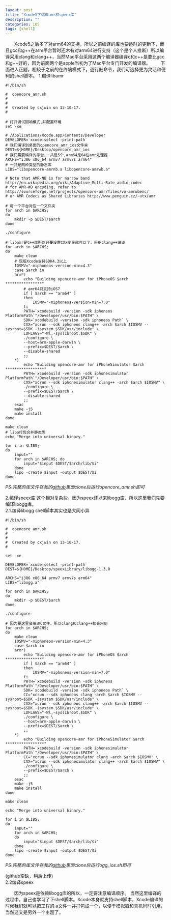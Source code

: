 ```yaml
---
layout: post
title: "Xcode5下编译amr和speex库"
description: ""
categories: iOS
tags: [shell]
---
```

   
&emsp;&emsp;Xcode5之后多了对arm64的支持，所以之前编译的库也要适时的更新下，而且gcc和g++在arm平台暂时还木有对arm64进行支持（这个是个人推断）所以编译采用clang和clang++，当然Mac平台采用这两个编译器编译c和c++是要比gcc和g++好的，因为前面两个是apple当初为了Mac平台专门开发的编译器。
&emsp;&emsp;下面进入正题，相较于之前的在终端模式下，逐行敲命令，我们可选择更为灵活和便利的shell脚本。
1.编译libamr

	#!/bin/sh
	
	#  opencore_amr.sh
	#  
	#
	#  Created by cxjwin on 13-10-17.
	#
	
	# 打开调试回响模式,并配置环境
	set -xe
	
	# /Applications/Xcode.app/Contents/Developer
	DEVELOPER=`xcode-select -print-path`
	# 我们编译到桌面的opencore_amr_ios文件夹
	DEST=${HOME}/Desktop/opencore_amr_ios
	# 我们需要编译的平台,一共是5个,arm64是64位amr处理器
	ARCHS="i386 x86_64 armv7 armv7s arm64"
	# 一共是两种类型的静态库
	LIBS="libopencore-amrnb.a libopencore-amrwb.a"  
	
	# Note that AMR-NB is for narrow band http://en.wikipedia.org/wiki/Adaptive_Multi-Rate_audio_codec
	# for AMR-WB encoding, refer to http://sourceforge.net/projects/opencore-amr/files/vo-amrwbenc/
	# or AMR Codecs as Shared Libraries http://www.penguin.cz/~utx/amr
	
	# 每一个平台对应一个文件夹
	for arch in $ARCHS;
	do
	    mkdir -p $DEST/$arch
	done
	
	./configure
	
	# libamr是C++库所以只要设置CXX变量就可以了，采用clang++编译
	for arch in $ARCHS; 
	do  
	    make clean
	    # 现版Xcode支持SDK4.3以上
	    IOSMV="-miphoneos-version-min=4.3"
	    case $arch in
	    arm*)  
	        echo "Building opencore-amr for iPhoneOS $arch ****************"
	        # amr64只支持iOS7
	        if [ $arch == "arm64" ]
	        then
	            IOSMV="-miphoneos-version-min=7.0"
	        fi
	        PATH=`xcodebuild -version -sdk iphoneos PlatformPath`"/Developer/usr/bin:$PATH" \
	        SDK=`xcodebuild -version -sdk iphoneos Path` \
	        CXX="xcrun --sdk iphoneos clang++ -arch $arch $IOSMV --sysroot=$SDK -isystem $SDK/usr/include" \
	        LDFLAGS="-Wl,-syslibroot,$SDK" \
	        ./configure \
	        --host=arm-apple-darwin \
	        --prefix=$DEST/$arch \
	        --disable-shared
	        ;;
	    *)
	        echo "Building opencore-amr for iPhoneSimulator $arch *****************"
	        PATH=`xcodebuild -version -sdk iphonesimulator PlatformPath`"/Developer/usr/bin:$PATH" \
	        CXX="xcrun --sdk iphonesimulator clang++ -arch $arch $IOSMV" \
	        ./configure \
	        --prefix=$DEST/$arch \
	        --disable-shared
	        ;;
	    esac
	    make -j5
	    make install
	done
	
	make clean
	# lipo打包合并静态库
	echo "Merge into universal binary."
	
	for i in $LIBS;
	do
	    input=""
	    for arch in $ARCHS; do
	        input="$input $DEST/$arch/lib/$i"
	    done
	    lipo -create $input -output $DEST/$i
	done 
	
*PS:完整的库文件在我的[github](https://github.com/cxjwin/opencore-amr-0.1.3.git)里面clone后运行opencore_amr.sh即可*

2.编译speex库
这个相对复杂些，因为speex还以来libogg库，所以这里我们先要编译libogg库。  
2.1.编译libogg
shell脚本其实也是大同小异

	#!/bin/sh
	
	#  opencore_amr.sh
	#  
	#
	#  Created by cxjwin on 13-10-17.
	#
	
	set -xe
	
	DEVELOPER=`xcode-select -print-path`
	DEST=${HOME}/Desktop/speexLibrary/libogg-1.3.0
	
	ARCHS="i386 x86_64 armv7 armv7s arm64"
	LIBS="libogg.a"
	
	for arch in $ARCHS;
	do 
	    mkdir -p $DEST/$arch
	done
	
	./configure
	
	# 因为要这里会编译C文件，所以clang和clang++都会用到
	for arch in $ARCHS; 
	do  
	    make clean
	    IOSMV="-miphoneos-version-min=4.3"
	    case $arch in
	    arm*)  
	        echo "Building opencore-amr for iPhoneOS $arch ****************"
	        if [ $arch == "arm64" ]
	        then
	            IOSMV="-miphoneos-version-min=7.0"
	        fi
	        PATH=`xcodebuild -version -sdk iphoneos PlatformPath`"/Developer/usr/bin:$PATH" \
	        SDK=`xcodebuild -version -sdk iphoneos Path` \
	        CC="xcrun --sdk iphoneos clang -arch $arch $IOSMV --sysroot=$SDK -isystem $SDK/usr/include" \
	        CXX="xcrun --sdk iphoneos clang++ -arch $arch $IOSMV --sysroot=$SDK -isystem $SDK/usr/include" \
	        LDFLAGS="-Wl,-syslibroot,$SDK" \
	        ./configure \
	        --host=arm-apple-darwin \
	        --prefix=$DEST/$arch \
	        ;;
	    *)
	        echo "Building opencore-amr for iPhoneSimulator $arch *****************"
	        PATH=`xcodebuild -version -sdk iphonesimulator PlatformPath`"/Developer/usr/bin:$PATH" \
	        CC="xcrun --sdk iphonesimulator clang -arch $arch $IOSMV" \
	        CXX="xcrun --sdk iphonesimulator clang++ -arch $arch $IOSMV" \
	        ./configure \
	        --prefix=$DEST/$arch \
	        ;;
	    esac
	    make -j5
	    make install
	done
	
	make clean
	
	echo "Merge into universal binary."
	
	for i in $LIBS;
	do
	    input=""
	    for arch in $ARCHS; 
	    do
	        input="$input $DEST/$arch/lib/$i"
	    done
	    lipo -create $input -output $DEST/$i
	done
	
*PS:完整的库文件在我的[github](https://github.com/cxjwin/libogg-1.3.0.git)里面clone后运行ogg_ios.sh即可*  

(github空缺，稍后上传)  
2.2编译speex

&emsp;&emsp;因为speex是依赖libogg库的所以，一定要注意编译顺序。
当然这里编译的过程中，自己也学习了下shell脚本。Xcode本身就支持shell脚本，Xcode编译的时候我们就可以把工程的.a文件一并打包成一个，以便于模拟器和真机同时引用，当然这又是另外一个主题了。